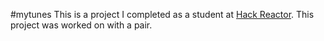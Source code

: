 #mytunes
This is a project I completed as a student at [Hack Reactor](http://hackreactor.com). This project was worked on with a pair.